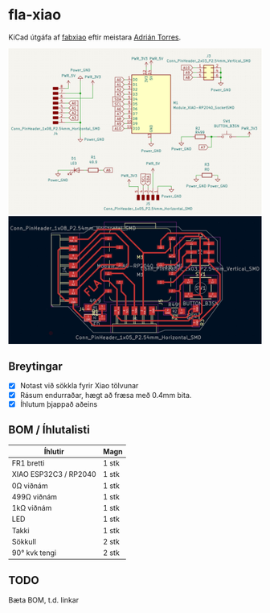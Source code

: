 # fla-xiao

KiCad útgáfa af [fabxiao](https://fabacademy.org/2020/labs/leon/students/adrian-torres/fabxiao.html) eftir meistara [Adrián Torres](https://fabacademy.org/2020/labs/leon/students/adrian-torres/index.html).

![Schematic](img/kicad-sch.jpg)
![PCB](img/kicad-pcb.jpg)

## Breytingar

- [x] Notast við sökkla fyrir Xiao tölvunar
- [x] Rásum endurraðar, hægt að fræsa með 0.4mm bita. 
- [x] Íhlutum þjappað aðeins

## BOM / Íhlutalisti

| Íhlutir               | Magn  |
| ---                   | ---   |
| FR1 bretti            | 1 stk | 
| XIAO ESP32C3 / RP2040 | 1 stk |
| 0Ω viðnám             | 1 stk |
| 499Ω viðnám           | 1 stk |
| 1kΩ viðnám            | 1 stk |
| LED                   | 1 stk |
| Takki                 | 1 stk |
| Sökkull               | 2 stk |
| 90° kvk tengi         | 2 stk |

## TODO 

Bæta BOM, t.d. linkar